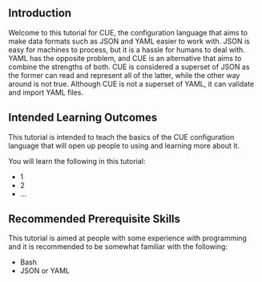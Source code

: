 ## Introduction

Welcome to this tutorial for CUE, the configuration language that aims to make data formats such as JSON and YAML easier to work with. JSON is easy for machines to process, but it is a hassle for humans to deal with. YAML has the opposite problem, and CUE is an alternative that aims to combine the strengths of both. CUE is considered a superset of JSON as the former can read and represent all of the latter, while the other way around is not true. Although CUE is not a superset of YAML, it can validate and import YAML files.


## Intended Learning Outcomes

This tutorial is intended to teach the basics of the CUE configuration language that will open up people to using and learning more about it.

You will learn the following in this tutorial:
- 1
- 2
- ...

## Recommended Prerequisite Skills

This tutorial is aimed at people with some experience with programming and it is recommended to be somewhat familiar with the following:
- Bash
- JSON or YAML
